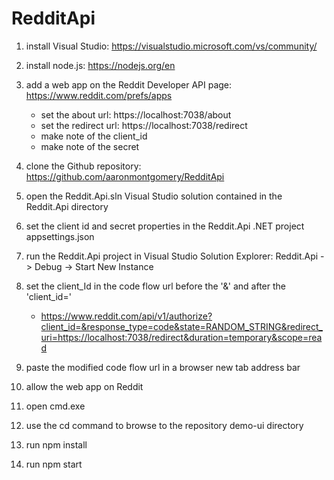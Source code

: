 # RedditApi

1) install Visual Studio: https://visualstudio.microsoft.com/vs/community/

2) install node.js: https://nodejs.org/en

3) add a web app on the Reddit Developer API page: https://www.reddit.com/prefs/apps

	- set the about url: https://localhost:7038/about
	- set the redirect url: https://localhost:7038/redirect
	- make note of the client_id
	- make note of the secret

5) clone the Github repository: https://github.com/aaronmontgomery/RedditApi

6) open the Reddit.Api.sln Visual Studio solution contained in the Reddit.Api directory

7) set the client id and secret properties in the Reddit.Api .NET project appsettings.json

8) run the Reddit.Api project in Visual Studio Solution Explorer: Reddit.Api -> Debug -> Start New Instance

9) set the client_Id in the code flow url before the '&' and after the 'client_id='

	- https://www.reddit.com/api/v1/authorize?client_id=&response_type=code&state=RANDOM_STRING&redirect_uri=https://localhost:7038/redirect&duration=temporary&scope=read

11) paste the modified code flow url in a browser new tab address bar

12) allow the web app on Reddit

13) open cmd.exe

14) use the cd command to browse to the repository demo-ui directory

15) run npm install

16) run npm start
